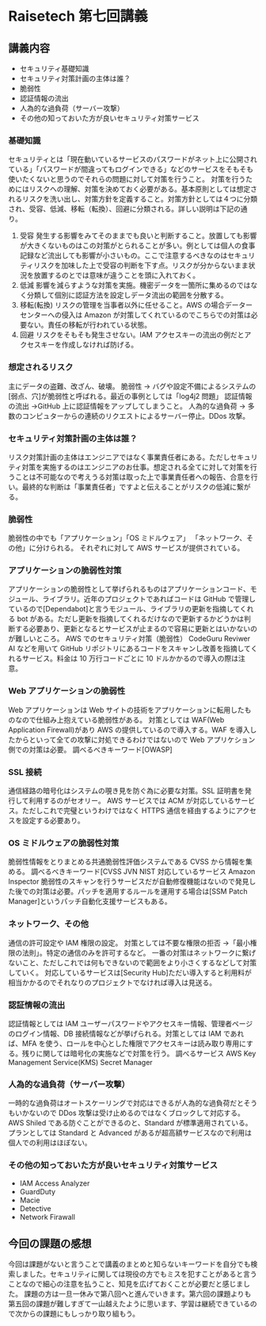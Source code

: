 # Raisetech 第七回講義

## 講義内容

- セキュリティ基礎知識
- セキュリティ対策計画の主体は誰？
- 脆弱性
- 認証情報の流出
- 人為的な過負荷（サーバー攻撃）
- その他の知っておいた方が良いセキュリティ対策サービス

### 基礎知識

セキュリティとは「現在動いているサービスのパスワードがネット上に公開されている」「パスワードが間違ってもログインできる」などのサービスをそもそも使いたくないと思うのでそれらの問題に対して対策を行うこと。
対策を行うためにはリスクへの理解、対策を決めておく必要がある。基本原則としては想定されるリスクを洗い出し、対策方針を定義すること。対策方針としては４つに分類され、受容、低減、移転（転換）、回避に分類される。詳しい説明は下記の通り。

1. 受容
   発生する影響をみてそのままでも良いと判断すること。放置しても影響が大きくないものはこの対策がとられることが多い。例としては個人の食事記録など流出しても影響が小さいもの。ここで注意するべきなのはセキュリティリスクを加味した上で受容の判断を下す点。リスクが分からないまま状況を放置するのとでは意味が違うことを頭に入れておく。
2. 低減
   影響を減らすような対策を実施。機密データを一箇所に集めるのではなく分類して個別に認証方法を設定しデータ流出の範囲を分散する。
3. 移転(転換)
   リスクの管理を当事者以外に任せること。AWS の場合データーセンターへの侵入は Amazon が対策してくれているのでこちらでの対策は必要ない。責任の移転が行われている状態。
4. 回避
   リスクをそもそも発生させない。IAM アクセスキーの流出の例だとアクセスキーを作成しなければ防げる。

### 想定されるリスク

主にデータの盗難、改ざん、破壊。
脆弱性 → バグや設定不備によるシステムの[弱点、穴]が脆弱性と呼ばれる。最近の事例としては「log4j2 問題」
認証情報の流出 →GitHub 上に認証情報をアップしてしまうこと。
人為的な過負荷 → 多数のコンピュターからの連続のリクエストによるサーバー停止。DDos 攻撃。

### セキュリティ対策計画の主体は誰？

リスク対策計画の主体はエンジニアではなく事業責任者にある。ただしセキュリティ対策を実施するのはエンジニアのお仕事。想定される全てに対して対策を行うことは不可能なので考えうる対策は取った上で事業責任者への報告、合意を行い。最終的な判断は「事業責任者」ですよと伝えることがリスクの低減に繋がる。

### 脆弱性

脆弱性の中でも「アプリケーション」「OS ミドルウェア」 「ネットワーク、その他」に分けられる。
それぞれに対して AWS サービスが提供されている。

### アプリケーションの脆弱性対策

アプリケーションの脆弱性として挙げられるものはアプリケーションコード、モジュール、ライブラリ。近年のプロジェクトであればコードは GitHub で管理しているので[Dependabot]と言うモジュール、ライブラリの更新を指摘してくれる bot がある。ただし更新を指摘してくれるだけなので更新するかどうかは判断する必要あり、更新となるとサービスが止まるので容易に更新とはいかないのが難しいところ。
AWS でのセキュリティ対策（脆弱性）
CodeGuru Reviwer
AI などを用いて GitHub リポジトリにあるコードをスキャンし改善を指摘してくれるサービス。料金は 10 万行コードごとに 10 ドルかかるので導入の際は注意。

### Web アプリケーションの脆弱性

Web アプリケーションは Web サイトの技術をアプリケーションに転用したものなので仕組み上抱えている脆弱性がある。
対策としては WAF(Web Application Firewall)があり AWS の提供しているので導入する。WAF を導入したからといって全ての攻撃に対処できるわけではないので Web アプリケション側での対策は必要。
調べるべきキーワード[OWASP]

### SSL 接続

通信経路の暗号化はシステムの覗き見を防ぐ為に必要な対策。SSL 証明書を発行して利用するのがセオリー。
AWS サービスでは ACM が対応しているサービス。ただしこれで完璧というわけではなく HTTPS 通信を経由するようにアクセスを設定する必要あり。

### OS ミドルウェアの脆弱性対策

脆弱性情報をとりまとめる共通脆弱性評価システムである CVSS から情報を集める。
調べるべきキーワード[CVSS JVN NIST
対応しているサービス
Amazon Inspector
脆弱性のスキャンを行うサービスだが自動修復機能はないので発見した後での対策は必要。パッチを適用するルールを運用する場合は[SSM Patch Manager]というパッチ自動化支援サービスもある。

### ネットワーク、その他

通信の許可設定や IAM 権限の設定。
対策としては不要な権限の拒否 →「最小権限の法則」。特定の通信のみを許可するなど。
一番の対策はネットワークに繋げないこと、ただしこれでは何もできないので範囲をより小さくするなどして対策していく。
対応しているサービスは[Security Hub]ただい導入すると利用料が相当かかるのでそれなりのプロジェクトでなければ導入は見送る。

### 認証情報の流出

認証情報としては IAM ユーザーパスワードやアクセスキー情報、管理者ページのログイン情報、DB 接続情報などが挙げられる。対策としては IAM であれば、MFA を使う、ロールを中心とした権限でアクセスキーは読み取り専用にする。残りに関しては暗号化の実施などで対策を行う。
調べるサービス
AWS Key Management Service(KMS)
Secret Manager

### 人為的な過負荷（サーバー攻撃）

一時的な過負荷はオートスケーリングで対応はできるが人為的な過負荷だとそうもいかないので DDos 攻撃は受け止めるのではなくブロックして対応する。AWS Shiled である防ぐことができるのと、Standard が標準適用されている。
プランとしては Standard と Advanced があるが超高額サービスなので利用は個人での利用はほぼない。

### その他の知っておいた方が良いセキュリティ対策サービス

- IAM Access Analyzer
- GuardDuty
- Macie
- Detective
- Network Firawall

## 今回の課題の感想

今回は課題がないと言うことで講義のまとめと知らないキーワードを自分でも検索しました。セキュリティに関しては現役の方でもミスを犯すことがあると言うことなので細心の注意を払うこと、知見を広げておくことが必要だと感じました。
課題の方は一旦一休みで第八回へと進んでいきます。第六回の課題よりも第五回の課題が難しすぎて一山越えたように思います、学習は継続できているので次からの課題にもしっかり取り組もう。
